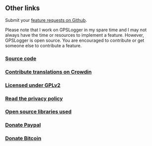 ## Other links
Submit your [feature requests on Github](https://github.com/mendhak/gpslogger/issues).

Please note that I work on GPSLogger in my spare time and I may not always have the time or resources to implement a feature. However, GPSLogger is open source. You are encouraged to contribute or get someone else to contribute a feature.


### [Source code](https://github.com/mendhak/gpslogger/)

### [Contribute translations on Crowdin](https://crowdin.com/project/gpslogger-for-android)

### [Licensed under GPLv2](license.html)

### [Read the privacy policy](privacypolicy.html)

### [Open source libraries used](opensourcelibraries.html)

### [Donate Paypal](https://paypal.me/mendhak/)

### [Donate Bitcoin](https://blockchain.info/payment_request?address=14bKk4sR1AD7avuJfBx2izy2FwyqMXEvcY)